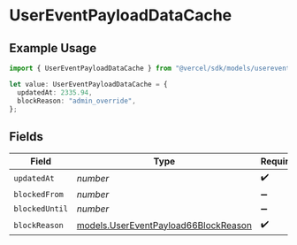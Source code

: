# UserEventPayloadDataCache

## Example Usage

```typescript
import { UserEventPayloadDataCache } from "@vercel/sdk/models/userevent.js";

let value: UserEventPayloadDataCache = {
  updatedAt: 2335.94,
  blockReason: "admin_override",
};
```

## Fields

| Field                                                                              | Type                                                                               | Required                                                                           | Description                                                                        |
| ---------------------------------------------------------------------------------- | ---------------------------------------------------------------------------------- | ---------------------------------------------------------------------------------- | ---------------------------------------------------------------------------------- |
| `updatedAt`                                                                        | *number*                                                                           | :heavy_check_mark:                                                                 | N/A                                                                                |
| `blockedFrom`                                                                      | *number*                                                                           | :heavy_minus_sign:                                                                 | N/A                                                                                |
| `blockedUntil`                                                                     | *number*                                                                           | :heavy_minus_sign:                                                                 | N/A                                                                                |
| `blockReason`                                                                      | [models.UserEventPayload66BlockReason](../models/usereventpayload66blockreason.md) | :heavy_check_mark:                                                                 | N/A                                                                                |